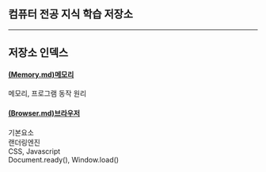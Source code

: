 ## 컴퓨터 전공 지식 학습 저장소 <br>

---
## 저장소 인덱스 <br>

#### [(Memory.md)메모리](./Memory.md) <br>

메모리, 프로그램 동작 원리 <br>    

#### [(Browser.md)브라우저](./Browser.md) <br>

기본요소 <br> 랜더링엔진 <br> CSS, Javascript <br> Document.ready(), Window.load() <br>